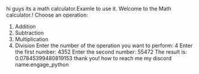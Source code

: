 hi guys its a math calculator.Examle to use it.
Welcome to the Math calculator.!
Choose an operation:
1. Addition
2. Subtraction
3. Multiplication
4. Division
Enter the number of the operation you want to perform: 4
Enter the first number: 4352
Enter the second number: 55472
The result is: 0.07845399480819153
thank you!
 how to reach me my discord name:engage_python
